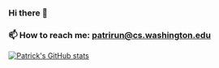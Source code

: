 ### Hi there 👋
### 📫 How to reach me: patrirun@cs.washington.edu
[![Patrick's GitHub stats](https://github-readme-stats.vercel.app/api?username=PatrickRung)](https://github.com/anuraghazra/github-readme-stats)

<!--
**PatrickRung/PatrickRung** is a ✨ _special_ ✨ repository because its `README.md` (this file) appears on your GitHub profile.

Here are some ideas to get you started:

- 🔭 I’m currently working on ...
- 🌱 I’m currently learning ...
- 👯 I’m looking to collaborate on ...
- 🤔 I’m looking for help with ...
- 💬 Ask me about ...
- 📫 How to reach me: ...
- 😄 Pronouns: ...
- ⚡ Fun fact: ...
-->
